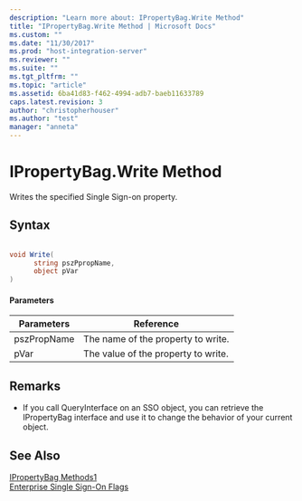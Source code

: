 ```yaml
---
description: "Learn more about: IPropertyBag.Write Method"
title: "IPropertyBag.Write Method | Microsoft Docs"
ms.custom: ""
ms.date: "11/30/2017"
ms.prod: "host-integration-server"
ms.reviewer: ""
ms.suite: ""
ms.tgt_pltfrm: ""
ms.topic: "article"
ms.assetid: 6ba41d83-f462-4994-adb7-baeb11633789
caps.latest.revision: 3
author: "christopherhouser"
ms.author: "test"
manager: "anneta"
---
```

# IPropertyBag.Write Method
Writes the specified Single Sign-on property.  
  
## Syntax  
  
```csharp  
  
void Write(  
      string pszPpropName,   
      object pVar  
)  
```  
  
#### Parameters  
  
|Parameters|Reference|  
|----------------|---------------|  
|pszPropName|The name of the property to write.|  
|pVar|The value of the property to write.|  
  
## Remarks  
  
-   If you call QueryInterface on an SSO object, you can retrieve the IPropertyBag interface and use it to change the behavior of your current object.  
  
## See Also  
 [IPropertyBag Methods1](../esso/ipropertybag-methods1.md)   
 [Enterprise Single Sign-On Flags](../esso/enterprise-single-sign-on-flags.md)

